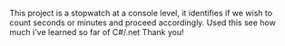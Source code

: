This project is a stopwatch at a console level, it identifies if we wish to count seconds or minutes and proceed accordingly.
Used this see how much i've learned so far of C#/.net
Thank you!
